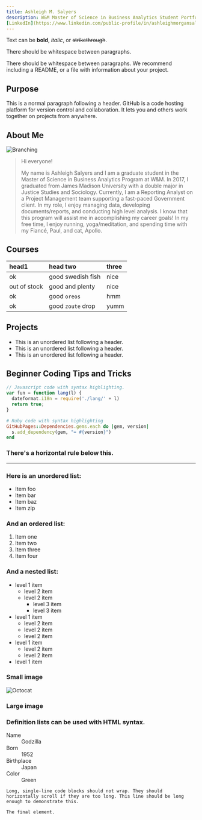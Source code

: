 ```yaml
---
title: Ashleigh M. Salyers
description: W&M Master of Science in Business Analytics Student Portfolio 
[LinkedIn](https://www.linkedin.com/public-profile/in/ashleighmorgansalyers?challengeId=AQHfv1J75YPxJQAAAXdTnYrN3APvl5TBB5y-O6u3emf2_-mGZcEp5fcfEIIQ4JXiOPhWMZNdAVz0l-FjLC5kv2FtODoNFpQfEA&submissionId=e2f8ea95-9e07-5f16-fbd7-ba0ed70df31a).
---
```


Text can be **bold**, _italic_, or ~~strikethrough~~.

There should be whitespace between paragraphs.

There should be whitespace between paragraphs. We recommend including a README, or a file with information about your project.

## Purpose

This is a normal paragraph following a header. GitHub is a code hosting platform for version control and collaboration. It lets you and others work together on projects from anywhere.

## About Me

![Branching](https://guides.github.com/activities/hello-world/branching.png)

> Hi everyone!
>
> My name is Ashleigh Salyers and I am a graduate student in the Master of Science in Business Analytics Program at W&M. In 2017, I graduated from James Madison University  with a double major in Justice Studies and Sociology. Currently, I am a Reporting Analyst on a Project Management team supporting a fast-paced Government client. In my role, I  enjoy managing data, developing documents/reports, and conducting high level analysis. I know that this program will assist me in accomplishing my career goals! In my free time, I enjoy running, yoga/meditation, and spending time with my Fiancé, Paul, and cat, Apollo.


## Courses

| head1        | head two          | three |
|:-------------|:------------------|:------|
| ok           | good swedish fish | nice  |
| out of stock | good and plenty   | nice  |
| ok           | good `oreos`      | hmm   |
| ok           | good `zoute` drop | yumm  |

## Projects

*   This is an unordered list following a header.
*   This is an unordered list following a header.
*   This is an unordered list following a header.

## Beginner Coding Tips and Tricks

```js
// Javascript code with syntax highlighting.
var fun = function lang(l) {
  dateformat.i18n = require('./lang/' + l)
  return true;
}
```

```ruby
# Ruby code with syntax highlighting
GitHubPages::Dependencies.gems.each do |gem, version|
  s.add_dependency(gem, "= #{version}")
end
```

### There's a horizontal rule below this.

* * *

### Here is an unordered list:

*   Item foo
*   Item bar
*   Item baz
*   Item zip

### And an ordered list:

1.  Item one
1.  Item two
1.  Item three
1.  Item four

### And a nested list:

- level 1 item
  - level 2 item
  - level 2 item
    - level 3 item
    - level 3 item
- level 1 item
  - level 2 item
  - level 2 item
  - level 2 item
- level 1 item
  - level 2 item
  - level 2 item
- level 1 item

### Small image

![Octocat](https://github.githubassets.com/images/icons/emoji/octocat.png)

### Large image




### Definition lists can be used with HTML syntax.

<dl>
<dt>Name</dt>
<dd>Godzilla</dd>
<dt>Born</dt>
<dd>1952</dd>
<dt>Birthplace</dt>
<dd>Japan</dd>
<dt>Color</dt>
<dd>Green</dd>
</dl>

```
Long, single-line code blocks should not wrap. They should horizontally scroll if they are too long. This line should be long enough to demonstrate this.
```

```
The final element.
```
